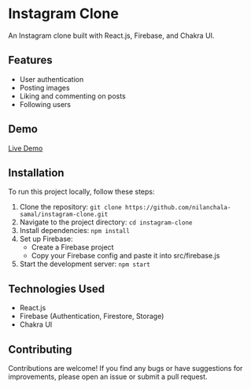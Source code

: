 # Instagram Clone

An Instagram clone built with React.js, Firebase, and Chakra UI.

## Features

- User authentication
- Posting images
- Liking and commenting on posts
- Following users

## Demo

[Live Demo]((https://social-insta-clone-nilanchal.vercel.app/))

## Installation

To run this project locally, follow these steps:

1. Clone the repository: `git clone https://github.com/nilanchala-samal/instagram-clone.git`
2. Navigate to the project directory: `cd instagram-clone`
3. Install dependencies: `npm install`
4. Set up Firebase:
   - Create a Firebase project
   - Copy your Firebase config and paste it into src/firebase.js
5. Start the development server: `npm start`

## Technologies Used

- React.js
- Firebase (Authentication, Firestore, Storage)
- Chakra UI

## Contributing

Contributions are welcome! If you find any bugs or have suggestions for improvements, please open an issue or submit a pull request.

